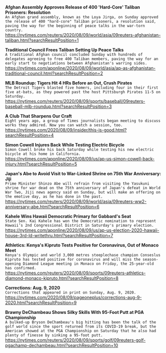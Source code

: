 **Afghan Assembly Approves Release of 400 'Hard-Core' Taliban Prisoners: Resolution**\
`An Afghan grand assembly, known as the Loya Jirga, on Sunday approved the release of 400 "hard-core" Taliban prisoners, a resolution said, paving the way for the beginning of peace talks in the war-torn country.  `\
https://nytimes.com/reuters/2020/08/09/world/asia/09reuters-afghanistan-taliban.html?searchResultPosition=1

**Traditional Council Frees Taliban Setting Up Peace Talks**\
`A traditional Afghan council concluded Sunday with hundreds of delegates agreeing to free 400 Taliban members, paving the way for an early start to negotiations between Afghanistan's warring sides.`\
https://nytimes.com/aponline/2020/08/09/world/asia/ap-as-afghanistan-traditional-council.html?searchResultPosition=2

**MLB Roundup: Tigers Hit 4 HRs Before an Out, Crush Pirates**\
`The Detroit Tigers blasted five homers, including four in their first five at-bats, as they powered past the host Pittsburgh Pirates 11-5 on Saturday.`\
https://nytimes.com/reuters/2020/08/09/sports/baseball/09reuters-baseball-mlb-roundup.html?searchResultPosition=3

**A Club That Sharpens Our Craft**\
`Eight years ago, a group of Times journalists began meeting to discuss works they admired. Now you can watch a session, too.`\
https://nytimes.com/2020/08/09/insider/this-is-good.html?searchResultPosition=4

**Simon Cowell Injures Back While Testing Electric Bicycle**\
`Simon Cowell broke his back Saturday while testing his new electric bicycle at his home in California.`\
https://nytimes.com/aponline/2020/08/09/us/ap-us-simon-cowell-back-injury.html?searchResultPosition=5

**Japan's Abe to Avoid Visit to War-Linked Shrine on 75th War Anniversary: Jiji**\
`Prime Minister Shinzo Abe will refrain from visiting the Yasukuni shrine for war dead on the 75th anniversary of Japan's defeat in World War Two, Jiji news agency said on Sunday, but will make an offering on the emotive day, as he has done in the past.`\
https://nytimes.com/reuters/2020/08/09/world/asia/09reuters-ww2-anniversary-abe.html?searchResultPosition=6

**Kahele Wins Hawaii Democratic Primary for Gabbard's Seat**\
`State Sen. Kai Kahele has won the Democratic nomination to represent Hawaii’s 2nd Congressional District in Saturday's primary election.`\
https://nytimes.com/aponline/2020/08/09/us/ap-us-election-2020-hawaii-house-3rd-ld-writethru.html?searchResultPosition=7

**Athletics: Kenya's Kipruto Tests Positive for Coronavirus, Out of Monaco Meet**\
`Kenya's Olympic and world 3,000 metres steeplechase champion Conseslus Kipruto has tested positive for coronavirus and will miss the season-opening Diamond League meeting in Monaco on Friday, the 25-year-old has confirmed.`\
https://nytimes.com/reuters/2020/08/09/sports/09reuters-athletics-diamond-monaco-kipruto.html?searchResultPosition=8

**Corrections: Aug. 9, 2020**\
`Corrections that appeared in print on Sunday, Aug. 9, 2020.`\
https://nytimes.com/2020/08/09/pageoneplus/corrections-aug-9-2020.html?searchResultPosition=9

**Brawny DeChambeau Shows Silky Skills With 95-Foot Putt at PGA Championship**\
`A bulked-up Bryson DeChambeau's big hitting has been the talk of the golf world since the sport returned from its COVID-19 break, but the American showed at the PGA Championship on Saturday that he also had plenty of finesse by sinking a 95-foot putt.`\
https://nytimes.com/reuters/2020/08/09/sports/golf/09reuters-golf-pgachamp-dechambeau.html?searchResultPosition=10

